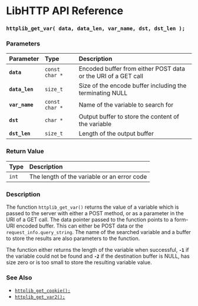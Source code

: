 # LibHTTP API Reference

### `httplib_get_var( data, data_len, var_name, dst, dst_len );`

### Parameters

| Parameter | Type | Description |
| :--- | :--- | :--- |
|**`data`**|`const char *`|Encoded buffer from either POST data or the URI of a GET call|
|**`data_len`**|`size_t`|Size of the encode buffer including the terminating NULL|
|**`var_name`**|`const char *`|Name of the variable to search for|
|**`dst`**|`char *`|Output buffer to store the content of the variable|
|**`dst_len`**|`size_t`|Length of the output buffer|

### Return Value

| Type | Description |
| :--- | :--- |
|`int`|The length of the variable or an error code|

### Description

The function `httplib_get_var()` returns the value of a variable which is passed to the server with either a POST method, or as a parameter in the URI of a GET call. The data pointer passed to the function points to a form-URI encoded buffer. This can either be POST data or the `request_info.query_string`. The name of the searched variable and a buffer to store the results are also parameters to the function.

The function either returns the length of the variable when successful, **`-1`** if the variable could not be found and **`-2`** if the destination buffer is NULL, has size zero or is too small to store the resulting variable value.

### See Also

* [`httplib_get_cookie();`](httplib_get_cookie.md)
* [`httplib_get_var2();`](httplib_get_var2.md)
